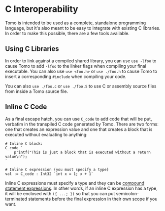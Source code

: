 # C Interoperability

Tomo is intended to be used as a complete, standalone programming language, but
it's also meant to be easy to integrate with existing C libraries. In order to
make this possible, there are a few tools available.

## Using C Libraries 

In order to link against a compiled shared library, you can use `use -lfoo` to
cause Tomo to add `-lfoo` to the linker flags when compiling your final
executable. You can also use `use <foo.h>` or `use ./foo.h` to cause Tomo to
insert a corresponding `#include` when compiling your code.

You can also `use ./foo.c` or `use ./foo.S` to use C or assembly source files
from inside a Tomo source file.

## Inline C Code

As a final escape hatch, you can use `C_code` to add code that will be put,
verbatim in the transpiled C code generated by Tomo. There are two forms: one
that creates an expression value and one that creates a block that is executed
without evaluating to anything:

```tomo
# Inline C block:
C_code `
    printf("This is just a block that is executed without a return value\n");
`

# Inline C expression (you must specify a type)
val := C_code : Int32 `int x = 1; x + 1`
```

Inline C expressions must specify a type and they can be [compound statement
expressions](https://gcc.gnu.org/onlinedocs/gcc/Statement-Exprs.html). In
other words, if an inline C expression has a type, it will be enclosed
with `({ ...; })` so that you can put semicolon-terminated statements before
the final expression in their own scope if you want.
